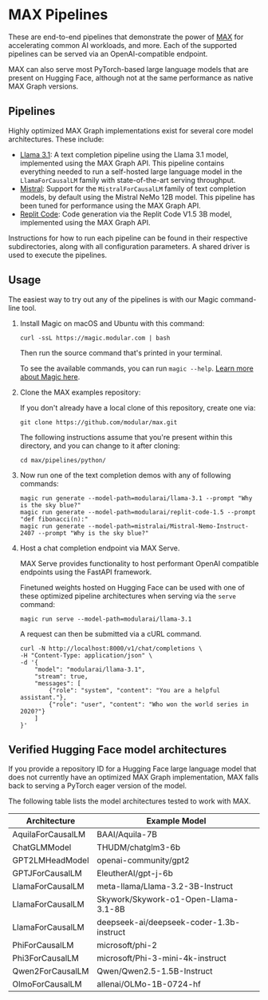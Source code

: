 # MAX Pipelines

These are end-to-end pipelines that demonstrate the power of
[MAX](https://docs.modular.com/max/) for accelerating common AI workloads, and
more. Each of the supported pipelines can be served via an OpenAI-compatible
endpoint.

MAX can also serve most PyTorch-based large language models that are
present on Hugging Face, although not at the same performance as native MAX
Graph versions.

## Pipelines

Highly optimized MAX Graph implementations exist for several core model
architectures. These include:

- [Llama 3.1](llama3): A text completion pipeline using the Llama 3.1 model,
implemented using the MAX Graph API. This pipeline contains everything
needed to run a self-hosted large language model in the `LlamaForCausalLM`
family with state-of-the-art serving throughput.
- [Mistral](architectures/mistral): Support for the `MistralForCausalLM` family
of text completion models, by default using the Mistral NeMo 12B model. This pipeline
has been tuned for performance using the MAX Graph API.
- [Replit Code](architectures/replit): Code generation via the
Replit Code V1.5 3B model, implemented using the MAX Graph API.

Instructions for how to run each pipeline can be found in their respective
subdirectories, along with all configuration parameters. A shared driver is
used to execute the pipelines.

## Usage

The easiest way to try out any of the pipelines is with our Magic command-line
tool.

1. Install Magic on macOS and Ubuntu with this command:

   ```shell
   curl -ssL https://magic.modular.com | bash
   ```

   Then run the source command that's printed in your terminal.

   To see the available commands, you can run `magic --help`.
   [Learn more about Magic here](https://docs.modular.com/magic).

2. Clone the MAX examples repository:

   If you don't already have a local clone of this repository, create one via:

   ```shell
   git clone https://github.com/modular/max.git
   ```

   The following instructions assume that you're present within this
   directory, and you can change to it after cloning:

   ```shell
   cd max/pipelines/python/
   ```

3. Now run one of the text completion demos with any of following commands:

   ```shell
   magic run generate --model-path=modularai/llama-3.1 --prompt "Why is the sky blue?"
   magic run generate --model-path=modularai/replit-code-1.5 --prompt "def fibonacci(n):"
   magic run generate --model-path=mistralai/Mistral-Nemo-Instruct-2407 --prompt "Why is the sky blue?"
   ```

4. Host a chat completion endpoint via MAX Serve.

   MAX Serve provides functionality to host performant OpenAI compatible
   endpoints using the FastAPI framework.

   Finetuned weights hosted on Hugging Face can be used with one
   of these optimized pipeline architectures when serving via the `serve`
   command:

   ```shell
   magic run serve --model-path=modularai/llama-3.1
   ```

   A request can then be submitted via a cURL command.

   ```shell
   curl -N http://localhost:8000/v1/chat/completions \
   -H "Content-Type: application/json" \
   -d '{
       "model": "modularai/llama-3.1",
       "stream": true,
       "messages": [
           {"role": "system", "content": "You are a helpful assistant."},
           {"role": "user", "content": "Who won the world series in 2020?"}
       ]
   }'
   ```

## Verified Hugging Face model architectures

If you provide a repository ID for a Hugging Face large language model
that does not currently have an optimized MAX Graph implementation, MAX
falls back to serving a PyTorch eager version of the model.

The following table lists the model architectures tested to work with MAX.

| **Architecture** | **Example Model** |
| --- | --- |
| AquilaForCausalLM | BAAI/Aquila-7B |
| ChatGLMModel | THUDM/chatglm3-6b |
| GPT2LMHeadModel | openai-community/gpt2 |
| GPTJForCausalLM | EleutherAI/gpt-j-6b |
| LlamaForCausalLM | meta-llama/Llama-3.2-3B-Instruct |
| LlamaForCausalLM | Skywork/Skywork-o1-Open-Llama-3.1-8B |
| LlamaForCausalLM | deepseek-ai/deepseek-coder-1.3b-instruct |
| PhiForCausalLM | microsoft/phi-2 |
| Phi3ForCausalLM | microsoft/Phi-3-mini-4k-instruct |
| Qwen2ForCausalLM | Qwen/Qwen2.5-1.5B-Instruct |
| OlmoForCausalLM | allenai/OLMo-1B-0724-hf |

